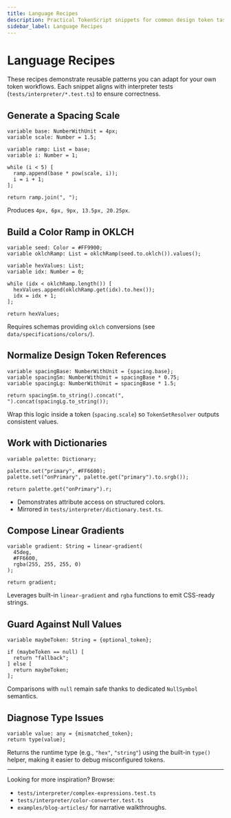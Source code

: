 ```yaml
---
title: Language Recipes
description: Practical TokenScript snippets for common design token tasks.
sidebar_label: Language Recipes
---
```


# Language Recipes

These recipes demonstrate reusable patterns you can adapt for your own token workflows. Each snippet aligns with interpreter tests (`tests/interpreter/*.test.ts`) to ensure correctness.

## Generate a Spacing Scale

```tokenscript
variable base: NumberWithUnit = 4px;
variable scale: Number = 1.5;

variable ramp: List = base;
variable i: Number = 1;

while (i < 5) [
  ramp.append(base * pow(scale, i));
  i = i + 1;
];

return ramp.join(", ");
```

Produces `4px, 6px, 9px, 13.5px, 20.25px`.

## Build a Color Ramp in OKLCH

```tokenscript
variable seed: Color = #FF9900;
variable oklchRamp: List = oklchRamp(seed.to.oklch()).values();

variable hexValues: List;
variable idx: Number = 0;

while (idx < oklchRamp.length()) [
  hexValues.append(oklchRamp.get(idx).to.hex());
  idx = idx + 1;
];

return hexValues;
```

Requires schemas providing `oklch` conversions (see `data/specifications/colors/`).

## Normalize Design Token References

```tokenscript
variable spacingBase: NumberWithUnit = {spacing.base};
variable spacingSm: NumberWithUnit = spacingBase * 0.75;
variable spacingLg: NumberWithUnit = spacingBase * 1.5;

return spacingSm.to_string().concat(", ").concat(spacingLg.to_string());
```

Wrap this logic inside a token (`spacing.scale`) so `TokenSetResolver` outputs consistent values.

## Work with Dictionaries

```tokenscript
variable palette: Dictionary;

palette.set("primary", #FF6600);
palette.set("onPrimary", palette.get("primary").to.srgb());

return palette.get("onPrimary").r;
```

- Demonstrates attribute access on structured colors.
- Mirrored in `tests/interpreter/dictionary.test.ts`.

## Compose Linear Gradients

```tokenscript
variable gradient: String = linear-gradient(
  45deg,
  #FF6600,
  rgba(255, 255, 255, 0)
);

return gradient;
```

Leverages built-in `linear-gradient` and `rgba` functions to emit CSS-ready strings.

## Guard Against Null Values

```tokenscript
variable maybeToken: String = {optional_token};

if (maybeToken == null) [
  return "fallback";
] else [
  return maybeToken;
];
```

Comparisons with `null` remain safe thanks to dedicated `NullSymbol` semantics.

## Diagnose Type Issues

```tokenscript
variable value: any = {mismatched_token};
return type(value);
```

Returns the runtime type (e.g., `"hex"`, `"string"`) using the built-in `type()` helper, making it easier to debug misconfigured tokens.

---

Looking for more inspiration? Browse:

- `tests/interpreter/complex-expressions.test.ts`
- `tests/interpreter/color-converter.test.ts`
- `examples/blog-articles/` for narrative walkthroughs.
